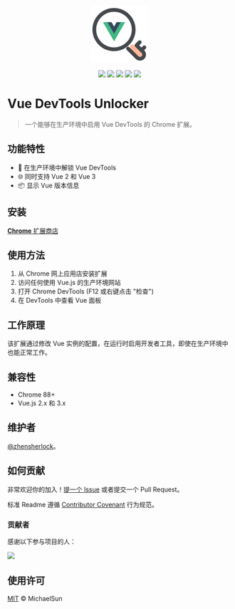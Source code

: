 <p align="center">
  <img src="public/icons/icon_128.png" width="128">
</p>

<div align="center">

[![][chrome-web-store-version]][chrome-web-store-link]
[![][chrome-web-store-size]][chrome-web-store-link]
[![][chrome-web-store-last-updated]][chrome-web-store-link]
[![][github-action-build-shield]][github-action-build-link]
[![][github-license-shield]][github-license-link]

</div>

# Vue DevTools Unlocker
> 一个能够在生产环境中启用 Vue DevTools 的 Chrome 扩展。

## 功能特性

- 🔑 在生产环境中解锁 Vue DevTools
- 🌐 同时支持 Vue 2 和 Vue 3
- 📦 显示 Vue 版本信息

## 安装

[**Chrome** 扩展商店](https://chromewebstore.google.com/detail/vue-devtools-unlocker/fbihgkimpchlnlcnbffhbpcghafemopa)

[//]: # ([**Edge** 扩展商店]&#40;https://chromewebstore.google.com/detail/vue-devtools-unlocker/fbihgkimpchlnlcnbffhbpcghafemopa&#41;)

## 使用方法

1. 从 Chrome 网上应用店安装扩展
2. 访问任何使用 Vue.js 的生产环境网站
3. 打开 Chrome DevTools (F12 或右键点击 "检查")
4. 在 DevTools 中查看 Vue 面板

## 工作原理

该扩展通过修改 Vue 实例的配置，在运行时启用开发者工具，即使在生产环境中也能正常工作。

## 兼容性

- Chrome 88+
- Vue.js 2.x 和 3.x

## 维护者

[@zhensherlock](https://github.com/zhensherlock)。

## 如何贡献

非常欢迎你的加入！[提一个 Issue](https://github.com/zhensherlock/vue-devtools-unlocker/issues/new/choose) 或者提交一个 Pull Request。

标准 Readme 遵循 [Contributor Covenant](http://contributor-covenant.org/version/1/3/0/) 行为规范。

### 贡献者

感谢以下参与项目的人：

<a href="https://github.com/zhensherlock/vue-devtools-unlocker/graphs/contributors">
  <img src="https://contrib.rocks/image?repo=zhensherlock/vue-devtools-unlocker" />
</a>

## 使用许可

[MIT](LICENSE) © MichaelSun

[chrome-web-store-link]: https://chromewebstore.google.com/detail/vue-devtools-unlocker/fbihgkimpchlnlcnbffhbpcghafemopa
[chrome-web-store-version]: https://img.shields.io/chrome-web-store/v/fbihgkimpchlnlcnbffhbpcghafemopa?color=1677FF&labelColor=black&logo=chromewebstore&logoColor=white&style=flat-square
[chrome-web-store-size]: https://img.shields.io/chrome-web-store/size/fbihgkimpchlnlcnbffhbpcghafemopa?color=1677FF&labelColor=black&logo=chromewebstore&logoColor=white&style=flat-square
[chrome-web-store-last-updated]: https://img.shields.io/chrome-web-store/last-updated/fbihgkimpchlnlcnbffhbpcghafemopa?color=1677FF&labelColor=black&logo=chromewebstore&logoColor=white&style=flat-square
[github-action-build-link]: https://github.com/zhensherlock/vue-devtools-unlocker/actions/workflows/build.yml
[github-action-build-shield]: https://img.shields.io/github/actions/workflow/status/zhensherlock/vue-devtools-unlocker/build.yml?branch=main&color=1677FF&label=build&labelColor=black&logo=githubactions&logoColor=white&style=flat-square
[github-license-link]: https://github.com/zhensherlock/vue-devtools-unlocker/blob/main/LICENSE
[github-license-shield]: https://img.shields.io/github/license/zhensherlock/vue-devtools-unlocker?color=1677FF&labelColor=black&style=flat-square
